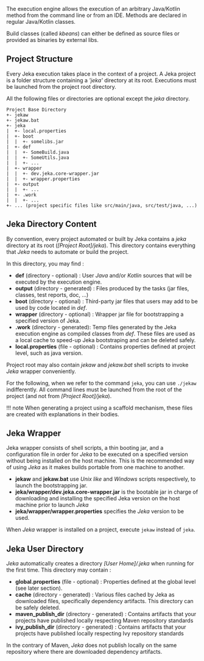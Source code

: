 The execution engine allows the execution of an arbitrary Java/Kotlin method from the command line or from an IDE. Methods are declared in regular Java/Kotlin classes. 

Build classes (called *kbeans*) can either be defined as source files or provided as binaries by external libs.

## Project Structure

Every Jeka execution takes place in the context of a project. A Jeka project is a folder 
structure containing a _'jeka'_ directory at its root. Executions must be launched from the
project root directory.

All the following files or directories are optional except the _jeka_ directory.

```
Project Base Directory
+- jekaw
+- jekaw.bat
+- jeka
|  +- local.properties
|  +- boot
|  |  +- somelibs.jar
|  +- def
|  |  +- SomeBuild.java
|  |  +- SomeUtils.java
|  |  +- ...
|  +- wrapper
|  |  +- dev.jeka.core-wrapper.jar
|  |  +- wrapper.properties
|  +- output
|  |  +- ...        
|  +- .work
|  |  +- ...
+- ... (project specific files like src/main/java, src/test/java, ...)
```

## Jeka Directory Content 

By convention, every project automated or built by Jeka contains a _jeka_ directory at its root (_[Project Root]/jeka_). 
This directory contains everything that _Jeka_ needs to automate or build the project.

In this directory, you may find :

  * __def__ (directory - optional) : User _Java_ and/or _Kotlin_ sources that will be executed by the execution engine.
  * __output__ (directory - generated) : Files produced by the tasks (jar files, classes, test reports, doc, ...)
  * __boot__ (directory - optional) : Third-party jar files that users may add to be used by code located in *def*.
  * __wrapper__ (directory - optional) : Wrapper jar file for bootstrapping a specified version of Jeka.
  * __.work__ (directory - generated): Temp files generated by the Jeka execution engine as compiled classes from _def_. These files are used as a local cache to speed-up Jeka bootstraping and can be deleted safely.
  * __local.properties__ (file - optional) : Contains properties defined at project level, such as java version.

Project root may also contain _jekaw_ and _jekaw.bat_ shell scripts to invoke _Jeka_ wrapper conveniently.

For the following, when we refer to the command `jeka`, you can use `./jekaw` indifferently.
All command lines must be launched from the root of the project (and not from _[Project Root]/jeka_).

!!! note
    When generating a project using a scaffold mechanism, these files are created with explanations in their bodies.

## Jeka Wrapper

Jeka wrapper consists of shell scripts, a thin booting jar, and a configuration file in order for _Jeka_ to be executed on a specified 
version without being installed on the host machine. This is the recommended way of using _Jeka_ as it makes builds portable from one machine to another.

* __jekaw__ and __jekaw.bat__ use _Unix like_ and _Windows_ scripts respectively, to launch the bootstrapping jar.
* __jeka/wrapper/dev.jeka.core-wrapper.jar__ is the bootable jar in charge of downloading and installing the specified Jeka 
  version on the host machine prior to launch _Jeka_
* __jeka/wrapper/wrapper.properties__ specifies the _Jeka_ version to be used.

When _Jeka_ wrapper is installed on a project, execute `jekaw` instead of `jeka`. 

## Jeka User Directory

_Jeka_ automatically creates a directory  _[User Home]/.jeka_ when running for the first time. This directory may contain :

* __global.properties__ (file - optional) : Properties defined at the global level (see later section).
* __cache__ (directory - generated) : Various files cached by Jeka as downloaded files, specifically dependency artifacts. This directory can be safely deleted.
* __maven_publish_dir__ (directory - generated) : Contains artifacts that your projects have published locally respecting Maven repository standards
* __ivy_publish_dir__ (directory - generated) : Contains artifacts that your projects have published locally respecting Ivy repository standards

In the contrary of Maven, _Jeka_ does not publish locally on the same repository where there are downloaded dependency artifacts.

